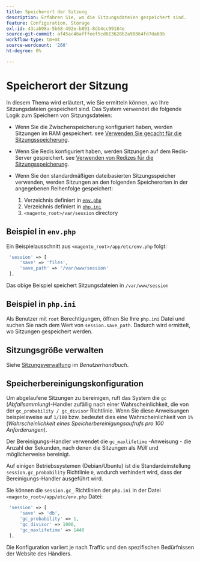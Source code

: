 ```yaml
---
title: Speicherort der Sitzung
description: Erfahren Sie, wo die Sitzungsdateien gespeichert sind.
feature: Configuration, Storage
exl-id: 43cab98a-5b68-492e-b891-8db4cc99184e
source-git-commit: af45ac46afffeef5cd613628b2a98864fd7da69b
workflow-type: tm+mt
source-wordcount: '260'
ht-degree: 0%

---
```


# Speicherort der Sitzung

In diesem Thema wird erläutert, wie Sie ermitteln können, wo Ihre Sitzungsdateien gespeichert sind. Das System verwendet die folgende Logik zum Speichern von Sitzungsdateien:

- Wenn Sie die Zwischenspeicherung konfiguriert haben, werden Sitzungen im RAM gespeichert. see [Verwenden Sie gecacht für die Sitzungsspeicherung](memcached.md).
- Wenn Sie Redis konfiguriert haben, werden Sitzungen auf dem Redis-Server gespeichert. see [Verwenden von Redizes für die Sitzungsspeicherung](../cache/redis-session.md).
- Wenn Sie den standardmäßigen dateibasierten Sitzungsspeicher verwenden, werden Sitzungen an den folgenden Speicherorten in der angegebenen Reihenfolge gespeichert:

   1. Verzeichnis definiert in [`env.php`](#example-in-envphp)
   1. Verzeichnis definiert in [`php.ini`](#example-in-phpini)
   1. `<magento_root>/var/session` directory

## Beispiel in `env.php`

Ein Beispielausschnitt aus `<magento_root>/app/etc/env.php` folgt:

```php
 'session' => [
     'save' => 'files',
     'save_path' => '/var/www/session'
 ],
```

Das obige Beispiel speichert Sitzungsdateien in `/var/www/session`

## Beispiel in `php.ini`

Als Benutzer mit `root` Berechtigungen, öffnen Sie Ihre `php.ini` Datei und suchen Sie nach dem Wert von `session.save_path`. Dadurch wird ermittelt, wo Sitzungen gespeichert werden.

## Sitzungsgröße verwalten

Siehe [Sitzungsverwaltung](https://docs.magento.com/user-guide/stores/security-session-management.html) im _Benutzerhandbuch_.

## Speicherbereinigungskonfiguration

Um abgelaufene Sitzungen zu bereinigen, ruft das System die `gc` (_Abfallsammlung_)-Handler zufällig nach einer Wahrscheinlichkeit, die von der `gc_probability / gc_divisor` Richtlinie. Wenn Sie diese Anweisungen beispielsweise auf `1/100` bzw. bedeutet dies eine Wahrscheinlichkeit von `1%` (_Wahrscheinlichkeit eines Speicherbereinigungsaufrufs pro 100 Anforderungen_).

Der Bereinigungs-Handler verwendet die `gc_maxlifetime` -Anweisung - die Anzahl der Sekunden, nach denen die Sitzungen als _Müll_ und möglicherweise bereinigt.

Auf einigen Betriebssystemen (Debian/Ubuntu) ist die Standardeinstellung `session.gc_probability` Richtlinie `0`, wodurch verhindert wird, dass der Bereinigungs-Handler ausgeführt wird.

Sie können die `session.gc_` Richtlinien der `php.ini` in der Datei `<magento_root>/app/etc/env.php` Datei:

```php
 'session' => [
     'save' => 'db',
     'gc_probability' => 1,
     'gc_divisor' => 1000,
     'gc_maxlifetime' => 1440
 ],
```

Die Konfiguration variiert je nach Traffic und den spezifischen Bedürfnissen der Website des Händlers.

